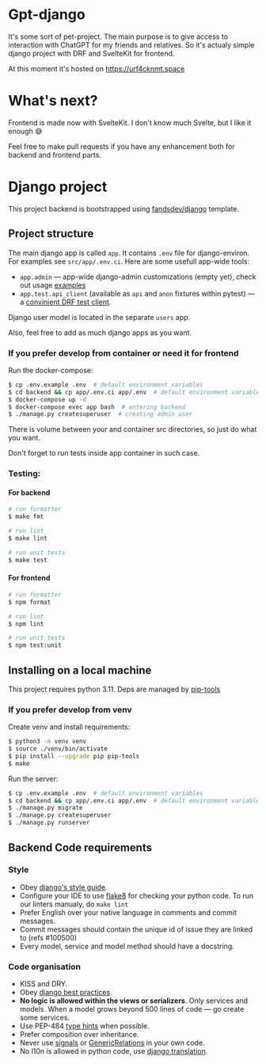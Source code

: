 # Gpt-django

It's some sort of pet-project. The main purpose is to give access to interaction with ChatGPT for my friends and relatives.
So it's actualy simple django project with DRF and SvelteKit for frontend. 

At this moment it's hosted on https://urf4cknmt.space

# What's next?

Frontend is made now with SvelteKit. I don't know much Svelte, but I like it enough 😅

Feel free to make pull requests if you have any enhancement both for backend and frontend parts.

# Django project

This project backend is bootstrapped using [fandsdev/django](http://github.com/fandsdev/django) template.

## Project structure

The main django app is called `app`. It contains `.env` file for django-environ. For examples see `src/app/.env.ci`. Here are some usefull app-wide tools:
* `app.admin` — app-wide django-admin customizations (empty yet), check out usage [examples](https://github.com/f213/django/tree/master/%7B%7Bcookiecutter.project_slug%7D%7D/src/app/admin)
* `app.test.api_client` (available as `api` and `anon` fixtures within pytest) — a [convinient DRF test client](https://github.com/f213/django/blob/master/%7B%7Bcookiecutter.project_slug%7D%7D/src/users/tests/tests_whoami.py#L6-L16).

Django user model is located in the separate `users` app.

Also, feel free to add as much django apps as you want.

### If you prefer develop from container or need it for frontend

Run the docker-compose:

```bash
$ cp .env.example .env  # default environment variables
$ cd backend && cp app/.env.ci app/.env  # default environment variables
$ docker-compose up -d
$ docker-compose exec app bash  # entering backend
$ ./manage.py createsuperuser  # creating admin user
```
There is volume between your and container src directories, so just do what you want.

Don't forget to run tests inside app container in such case.


### Testing:
#### For backend
```bash
# run formatter
$ make fmt

# run lint
$ make lint

# run unit tests
$ make test
```
#### For frontend
```bash
# run formatter
$ npm format

# run lint
$ npm lint

# run unit tests
$ npm test:unit
```

## Installing on a local machine
This project requires python 3.11. Deps are managed by [pip-tools](https://github.com/jazzband/pip-tools)

### If you prefer develop from venv

Create venv and install requirements:

```bash
$ python3 -m venv venv
$ source ./venv/bin/activate
$ pip install --upgrade pip pip-tools
$ make
```

Run the server:

```bash
$ cp .env.example .env  # default environment variables
$ cd backend && cp app/.env.ci app/.env  # default environment variables
$ ./manage.py migrate
$ ./manage.py createsuperuser
$ ./manage.py runserver
```

## Backend Code requirements

### Style

* Obey [django's style guide](https://docs.djangoproject.com/en/dev/internals/contributing/writing-code/coding-style/#model-style).
* Configure your IDE to use [flake8](https://pypi.python.org/pypi/flake8) for checking your python code. To run our linters manualy, do `make lint`
* Prefer English over your native language in comments and commit messages.
* Commit messages should contain the unique id of issue they are linked to (refs #100500)
* Every model, service and model method should have a docstring.

### Code organisation

* KISS and DRY.
* Obey [django best practices](http://django-best-practices.readthedocs.io/en/latest/index.html).
* **No logic is allowed within the views or serializers**. Only services and models. When a model grows beyond 500 lines of code — go create some services.
* Use PEP-484 [type hints](https://www.python.org/dev/peps/pep-0484/) when possible.
* Prefer composition over inheritance.
* Never use [signals](https://docs.djangoproject.com/en/dev/topics/signals/) or [GenericRelations](https://docs.djangoproject.com/en/dev/ref/contrib/contenttypes/) in your own code.
* No l10n is allowed in python code, use [django translation](https://docs.djangoproject.com/en/dev/topics/i18n/translation/).
